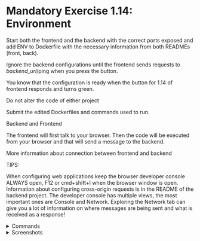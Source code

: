 # Mandatory Exercise 1.14: Environment

Start both the frontend and the backend with the correct ports exposed and add ENV to Dockerfile with the necessary information from both READMEs (front, back).

Ignore the backend configurations until the frontend sends requests to _backend_url_/ping when you press the button.

You know that the configuration is ready when the button for 1.14 of frontend responds and turns green.

Do not alter the code of either project

Submit the edited Dockerfiles and commands used to run.

Backend and Frontend

The frontend will first talk to your browser. Then the code will be executed from your browser and that will send a message to the backend.

More information about connection between frontend and backend

TIPS:

When configuring web applications keep the browser developer console ALWAYS open, F12 or cmd+shift+I when the browser window is open. Information about configuring cross-origin requests is in the README of the backend project.
The developer console has multiple views, the most important ones are Console and Network. Exploring the Network tab can give you a lot of information on where messages are being sent and what is received as a response!

<details>
<summary>Commands</summary>

### On the frontend

-   `docker build -t example-frontend .`
-   `docker run -p 127.0.0.1:5000:5000 example-frontend`

### On the backend

-   `docker build -t example-backend .`
-   `docker run -p 127.0.0.1:8080:8080 example-backend`

</details>

<details>
<summary>Screenshots</summary>

<img src="./images/1.14.png" alt="alt text" width="1000"/>

</details>
